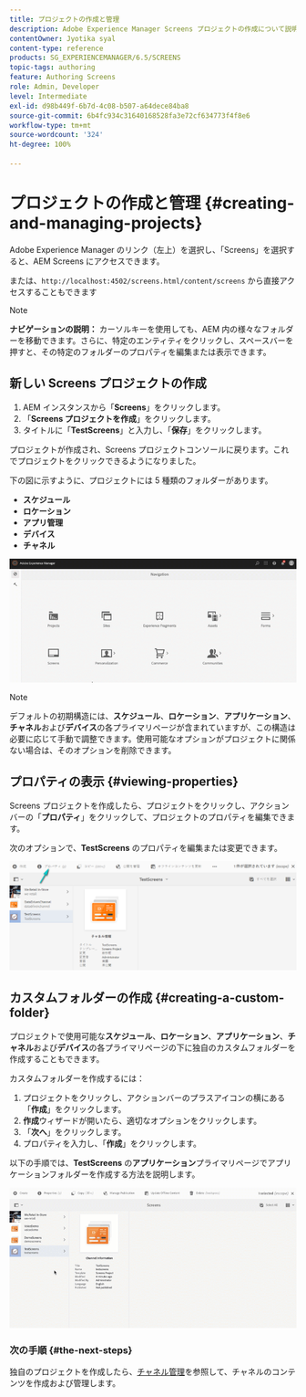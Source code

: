 ```yaml
---
title: プロジェクトの作成と管理
description: Adobe Experience Manager Screens プロジェクトの作成について説明します。
contentOwner: Jyotika syal
content-type: reference
products: SG_EXPERIENCEMANAGER/6.5/SCREENS
topic-tags: authoring
feature: Authoring Screens
role: Admin, Developer
level: Intermediate
exl-id: d98b449f-6b7d-4c08-b507-a64dece84ba8
source-git-commit: 6b4fc934c31640168528fa3e72cf634773f4f8e6
workflow-type: tm+mt
source-wordcount: '324'
ht-degree: 100%

---
```


# プロジェクトの作成と管理 {#creating-and-managing-projects}

Adobe Experience Manager のリンク（左上）を選択し、「Screens」を選択すると、AEM Screens にアクセスできます。

または、`http://localhost:4502/screens.html/content/screens` から直接アクセスすることもできます

>[!NOTE]
>**ナビゲーションの説明：**
>カーソルキーを使用しても、AEM 内の様々なフォルダーを移動できます。さらに、特定のエンティティをクリックし、スペースバーを押すと、その特定のフォルダーのプロパティを編集または表示できます。

## 新しい Screens プロジェクトの作成

1. AEM インスタンスから「**Screens**」をクリックします。
1. 「**Screens プロジェクトを作成**」をクリックします。
1. タイトルに「**TestScreens**」と入力し、「**保存**」をクリックします。

プロジェクトが作成され、Screens プロジェクトコンソールに戻ります。これでプロジェクトをクリックできるようになりました。

下の図に示すように、プロジェクトには 5 種類のフォルダーがあります。

* **スケジュール**
* **ロケーション**
* **アプリ管理**
* **デバイス**
* **チャネル**

![player1](assets/create-project.gif)

>[!NOTE]
>
>デフォルトの初期構造には、**スケジュール**、**ロケーション**、**アプリケーション**、**チャネル**&#x200B;および&#x200B;**デバイス**&#x200B;の各プライマリページが含まれていますが、この構造は必要に応じて手動で調整できます。使用可能なオプションがプロジェクトに関係ない場合は、そのオプションを削除できます。


## プロパティの表示 {#viewing-properties}

Screens プロジェクトを作成したら、プロジェクトをクリックし、アクションバーの「**プロパティ**」をクリックして、プロジェクトのプロパティを編集できます。

次のオプションで、**TestScreens** のプロパティを編集または変更できます。

![画像](assets/create-project2.png)

## カスタムフォルダーの作成 {#creating-a-custom-folder}

プロジェクトで使用可能な&#x200B;**スケジュール**、**ロケーション**、**アプリケーション**、**チャネル**&#x200B;および&#x200B;**デバイス**&#x200B;の各プライマリページの下に独自のカスタムフォルダーを作成することもできます。

カスタムフォルダーを作成するには：

1. プロジェクトをクリックし、アクションバーのプラスアイコンの横にある「**作成**」をクリックします。
1. **作成**&#x200B;ウィザードが開いたら、適切なオプションをクリックします。
1. 「**次へ**」をクリックします。
1. プロパティを入力し、「**作成**」をクリックします。

以下の手順では、**TestScreens** の&#x200B;**アプリケーション**&#x200B;プライマリページでアプリケーションフォルダーを作成する方法を説明します。

![player2-1](assets/create-project3.gif)

### 次の手順 {#the-next-steps}

独自のプロジェクトを作成したら、[チャネル管理](managing-channels.md)を参照して、チャネルのコンテンツを作成および管理します。
